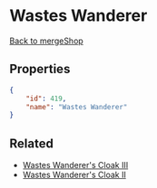 # Wastes Wanderer

<no description available>

[Back to mergeShop](../merge-shops.md)

## Properties

```json
{
    "id": 419,
    "name": "Wastes Wanderer"
}
```

## Related

- [Wastes Wanderer's Cloak III](../items/21956-wastes-wanderer-s-cloak-iii.md)
- [Wastes Wanderer's Cloak II](../items/21955-wastes-wanderer-s-cloak-ii.md)

